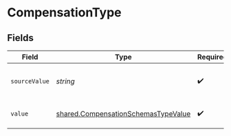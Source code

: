 # CompensationType


## Fields

| Field                                                                                             | Type                                                                                              | Required                                                                                          | Description                                                                                       | Example                                                                                           |
| ------------------------------------------------------------------------------------------------- | ------------------------------------------------------------------------------------------------- | ------------------------------------------------------------------------------------------------- | ------------------------------------------------------------------------------------------------- | ------------------------------------------------------------------------------------------------- |
| `sourceValue`                                                                                     | *string*                                                                                          | :heavy_check_mark:                                                                                | The source value of the compensation type.                                                        | Salary                                                                                            |
| `value`                                                                                           | [shared.CompensationSchemasTypeValue](../../../sdk/models/shared/compensationschemastypevalue.md) | :heavy_check_mark:                                                                                | The type of the compensation.                                                                     | salary                                                                                            |
